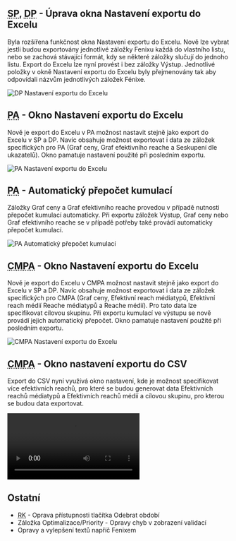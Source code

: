 ﻿---
categories: [fenix]
layout: fenix
---
## <abbr title="Strategický plán">SP</abbr>, <abbr title="Detailní plán">DP</abbr> - Úprava okna Nastavení exportu do Excelu
Byla rozšířena funkčnost okna Nastavení exportu do Excelu. Nově lze vybrat jestli budou exportovány jednotlivé záložky Fenixu každá do vlastního listu, nebo se zachová stávající formát, kdy se některé záložky slučují do jednoho listu. Export do Excelu lze nyní provést i bez záložky Výstup. Jednotlivé položky v okně Nastavení exportu do Excelu byly přejmenovány tak aby odpovídali názvům jednotlivých záložek Fénixe.

![DP Nastavení exportu do Excelu]({{site.url}}/data/dp_export_dialog.jpg "DP Nastavení exportu do Excelu")

## <abbr title="Postanalýza">PA</abbr> - Okno Nastavení exportu do Excelu
Nově je export do Excelu v PA možnost nastavit stejně jako export do Excelu v SP a DP. Navíc obsahuje možnost exportovat i data ze záložek specifických pro PA (Graf ceny, Graf efektivního reache a Seskupení dle ukazatelů). Okno pamatuje nastavení použité při posledním exportu.

![PA Nastavení exportu do Excelu]({{site.url}}/data/pa_export_dialog.jpg "PA Nastavení exportu do Excelu")

## <abbr title="Postanalýza">PA</abbr> - Automatický přepočet kumulací
Záložky Graf ceny a Graf efektivního reache provedou v případě nutnosti přepočet kumulací automaticky. Při exportu záložek Výstup, Graf ceny nebo Graf efektivního reache se v případě potřeby také provádí automaticky přepočet kumulací.

![PA Automatický přepočet kumulací]({{site.url}}/data/pa_automaticky_prepocet_kumulaci.jpg "PA Automatický přepočet kumulací")


## <abbr title="Krossmediální postanalýza">CMPA</abbr> - Okno Nastavení exportu do Excelu
Nově je export do Excelu v CMPA možnost nastavit stejně jako export do Excelu v SP a DP. Navíc obsahuje možnost exportovat i data ze záložek specifických pro CMPA (Graf ceny, Efektivní reach médiatypů, Efektivní reach médií Reache médiatypů a Reache médií). Pro tato data lze specifikovat cílovou skupinu. Při exportu kumulací ve výstupu se nově provádí jejich automatický přepočet. Okno pamatuje nastavení použité při posledním exportu.

![CMPA Nastavení exportu do Excelu]({{site.url}}/data/cmpa_export_dialog.JPG "CMPA Nastavení exportu do Excelu")

## <abbr title="Krossmediální postanalýza">CMPA</abbr> - Okno nastavení exportu do CSV
Export do CSV nyní využívá okno nastavení, kde je možnost specifikovat více efektivních reachů, pro které se budou generovat data Efektivních reachů médiatypů a Efektivních reachů médií a cílovou skupinu, pro kterou se budou data exportovat. 

<video src="{{site.url}}/data/cmpa_csv_export.mp4" type="video/mp4" controls></video>

## Ostatní
<ul>
	<li><abbr title="Reachové křivky">RK</abbr> - Oprava přístupnosti tlačítka Odebrat období</li>	
	<li>Záložka Optimalizace/Priority - Opravy chyb v zobrazení validací</li>
	<li>Opravy a vylepšení textů napříč Fenixem</li>	
</ul>